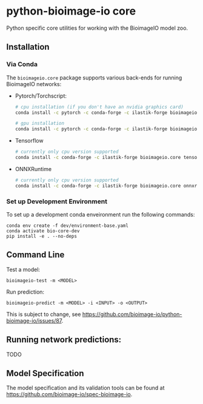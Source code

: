 # python-bioimage-io core

Python specific core utilities for working with the BioimageIO model zoo.

## Installation

### Via Conda

The `bioimageio.core` package supports various back-ends for running BioimageIO networks:

* Pytorch/Torchscript:
  ```bash
  # cpu installation (if you don't have an nvidia graphics card)
  conda install -c pytorch -c conda-forge -c ilastik-forge bioimageio.core pytorch torchvision cpuonly

  # gpu installation
  conda install -c pytorch -c conda-forge -c ilastik-forge bioimageio.core pytorch torchvision cudatoolkit
  ```

* Tensorflow
  ```bash
  # currently only cpu version supported
  conda install -c conda-forge -c ilastik-forge bioimageio.core tensorflow
  ```

* ONNXRuntime
  ```bash
  # currently only cpu version supported
  conda install -c conda-forge -c ilastik-forge bioimageio.core onnxruntime
  ```

### Set up Development Environment

To set up a development conda enveironment run the following commands:
```
conda env create -f dev/environment-base.yaml
conda activate bio-core-dev
pip install -e . --no-deps
```

## Command Line

Test a model:
```
bioimageio-test -m <MODEL>
```

Run prediction:
```
bioimageio-predict -m <MODEL> -i <INPUT> -o <OUTPUT>
```

This is subject to change, see https://github.com/bioimage-io/python-bioimage-io/issues/87.


## Running network predictions:

TODO

## Model Specification

The model specification and its validation tools can be found at https://github.com/bioimage-io/spec-bioimage-io.
